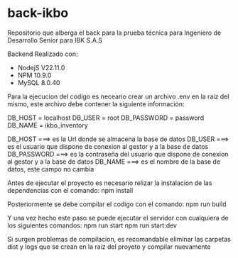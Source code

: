 # back-ikbo
Repositorio que alberga el back para la prueba técnica para Ingeniero de Desarrollo Senior para IBK S.A.S

Backend Realizado con:
* NodejS V22.11.0
* NPM 10.9.0
* MySQL 8.0.40

Para la ejecucion del codigo es neceario crear un archivo .env en la raiz del mismo, este archivo debe contener
la siguiente información:

DB_HOST = localhost
DB_USER = root
DB_PASSWORD = password
DB_NAME = ikbo_inventory

DB_HOST ===> es la Url donde se almacena la base de datos
DB_USER ===> es el usuario que dispone de conexion al gestor y a la base de datos
DB_PASSWORD ===> es la contraseña del usuario que dispone de conexion al gestor y a la base de datos
DB_NAME ===> es el nombre de la base de datos, este campo no cambia

Antes de ejecutar el proyecto es necesario relizar la instalacion de las dependencias con el comando:
npm install

Posteriormente se debe compilar el codigo con el comando:
npm run build

Y una vez hecho este paso se puede ejecutar el servidor con cualquiera de los siguientes comandos:
npm run start
npm run start:dev


Si surgen problemas de compilacion, es recomandable eliminar las carpetas dist y logs que se crean en la
raiz del proyeto y compilar nuevamente